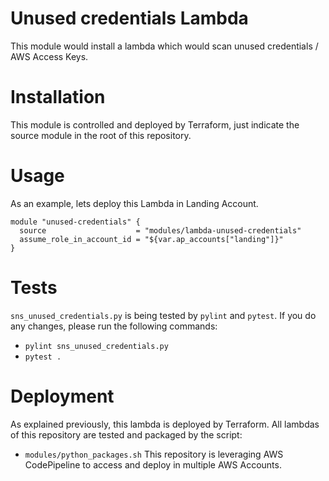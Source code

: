 # Unused credentials Lambda

This module would install a lambda which would scan unused credentials / AWS Access Keys.

# Installation

This module is controlled and deployed by Terraform, just indicate the source module in the root of this repository.

# Usage

As an example, lets deploy this Lambda in Landing Account.

```hcl
module "unused-credentials" {
  source                    = "modules/lambda-unused-credentials"
  assume_role_in_account_id = "${var.ap_accounts["landing"]}"
}
```

# Tests

`sns_unused_credentials.py` is being tested by `pylint` and `pytest`. If you do any changes, please run the following commands:
- `pylint sns_unused_credentials.py`
- `pytest .`

# Deployment

As explained previously, this lambda is deployed by Terraform. All lambdas of this repository are tested and packaged by the script:
- `modules/python_packages.sh`
This repository is leveraging AWS CodePipeline to access and deploy in multiple AWS Accounts.
